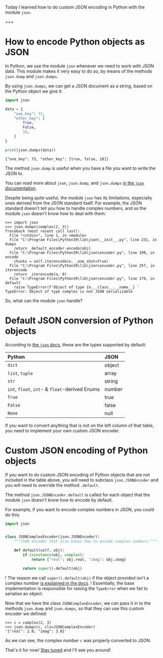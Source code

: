 Today I learned how to do custom JSON encoding in Python with the module `json`.

===

# How to encode Python objects as JSON

In Python, we use the module `json` whenever we need to work with JSON data.
This module makes it very easy to do so,
by means of the methods `json.dump` and `json.dumps`.

By using `json.dumps`, we can get a JSON document as a string,
based on the Python object we give it:

```py
import json

data = {
    "one_key": 73,
    "other_key": [
        True,
        False,
        18,
    ]
}

print(json.dumps(data))
```
```
{"one_key": 73, "other_key": [true, false, 18]}
```

The method `json.dump` is useful when you have a file you want to write the JSON to.

You can read more about `json`, `json.dump`, and `json.dumps` [in the `json` documentation][json].

Despite being quite useful, the module `json` has its limitations,
especially ones derived from the JSON standard itself.
For example, the JSON standard doesn't tell you how to handle complex numbers,
and so the module `json` doesn't know how to deal with them:

```pycon
>>> import json
>>> json.dumps(complex(2, 3))
Traceback (most recent call last):
  File "<stdin>", line 1, in <module>
  File "C:\Program Files\Python39\lib\json\__init__.py", line 231, in dumps
    return _default_encoder.encode(obj)
  File "C:\Program Files\Python39\lib\json\encoder.py", line 199, in encode
    chunks = self.iterencode(o, _one_shot=True)
  File "C:\Program Files\Python39\lib\json\encoder.py", line 257, in iterencode
    return _iterencode(o, 0)
  File "C:\Program Files\Python39\lib\json\encoder.py", line 179, in default
    raise TypeError(f'Object of type {o.__class__.__name__} '
TypeError: Object of type complex is not JSON serializable
```

So, what can the module `json` handle?


# Default JSON conversion of Python objects

According to [the `json` docs][json],
these are the types supported by default:

| Python | JSON |
| :- | :- |
| `dict` | object |
| `list`, `tuple` | array |
| `str` | string |
| `int`, `float`, `int`- & `float`-derived Enums | number |
| `True` | true |
| `False` | false |
| `None` | null |

If you want to convert anything that is not on the left column of that table,
you need to implement your own custom JSON encoder.


# Custom JSON encoding of Python objects

If you want to do custom JSON encoding of Python objects that are not included in the table above,
you will need to subclass `json.JSONEncoder` and you will need to override the method `.default`.

The method `json.JSONEncoder.default` is called for each object that the module `json` doesn't know how to encode by default.

For example, if you want to encode complex numbers in JSON, you could do this:

```py
import json


class JSONComplexEncoder(json.JSONEncoder):
    """JSON encoder that also knows how to encode complex numbers."""

    def default(self, obj):
        if isinstance(obj, complex):
            return {"real": obj.real, "imag": obj.imag}

        return super().default(obj)
```

! The reason we call `super().default(obj)` if the object provided isn't a complex number [is explained in the docs][json-encoder-default].
! Essentially, the base implementation is responsible for raising the `TypeError` when we fail to serialise an object.

Now that we have the class `JSONComplexEncoder`,
we can pass it in to the methods `json.dump` and `json.dumps`,
so that they can use this custom encoder we defined:

```pycon
>>> c = complex(2, 3)
>>> json.dumps(c, cls=JSONComplexEncoder)
'{"real": 2.0, "imag": 3.0}'
```

As we can see, the complex number `c` was properly converted to JSON.


[json]: https://docs.python.org/3/library/json.html
[json-encoder-default]: https://docs.python.org/3/library/json.html#json.JSONEncoder.default

That's it for now! [Stay tuned][subscribe] and I'll see you around!

[subscribe]: /subscribe
